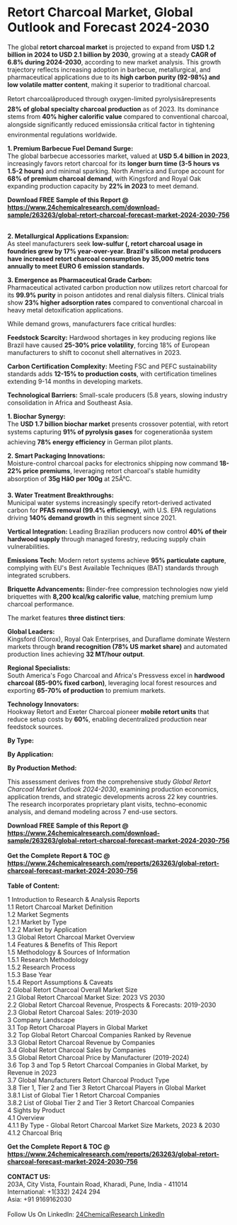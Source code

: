 <h1>Retort Charcoal Market, Global Outlook and Forecast 2024-2030</h1><p>The global <strong>retort charcoal market</strong> is projected to expand from <strong>USD 1.2 billion in 2024 to USD 2.1 billion by 2030</strong>, growing at a steady <strong>CAGR of 6.8% during 2024-2030</strong>, according to new market analysis. This growth trajectory reflects increasing adoption in barbecue, metallurgical, and pharmaceutical applications due to its <strong>high carbon purity (92-98%) and low volatile matter content</strong>, making it superior to traditional charcoal.</p><p>Retort charcoalâproduced through oxygen-limited pyrolysisârepresents <strong>28% of global specialty charcoal production</strong> as of 2023. Its dominance stems from <strong>40% higher calorific value</strong> compared to conventional charcoal, alongside significantly reduced emissionsâa critical factor in tightening environmental regulations worldwide.</p><p><strong>1. Premium Barbecue Fuel Demand Surge:</strong><br>
The global barbecue accessories market, valued at <strong>USD 5.4 billion in 2023</strong>, increasingly favors retort charcoal for its <strong>longer burn time (3-5 hours vs 1.5-2 hours)</strong> and minimal sparking. North America and Europe account for <strong>68% of premium charcoal demand</strong>, with Kingsford and Royal Oak expanding production capacity by <strong>22% in 2023</strong> to meet demand.</p><div><b>Download FREE Sample of this Report @ 
            <a href="https://www.24chemicalresearch.com/download-sample/263263/global-retort-charcoal-forecast-market-2024-2030-756">
            https://www.24chemicalresearch.com/download-sample/263263/global-retort-charcoal-forecast-market-2024-2030-756</a></b></div><br><p><strong>2. Metallurgical Applications Expansion:</strong><br>
As steel manufacturers seek <strong>low-sulfur (, retort charcoal usage in foundries grew by <strong>17% year-over-year</strong>. Brazil's silicon metal producers have increased retort charcoal consumption by <strong>35,000 metric tons annually</strong> to meet EURO 6 emission standards.</strong></p><p><strong>3. Emergence as Pharmaceutical Grade Carbon:</strong><br>
Pharmaceutical activated carbon production now utilizes retort charcoal for its <strong>99.9% purity</strong> in poison antidotes and renal dialysis filters. Clinical trials show <strong>23% higher adsorption rates</strong> compared to conventional charcoal in heavy metal detoxification applications.</p><p>While demand grows, manufacturers face critical hurdles:</p><p><strong>Feedstock Scarcity:</strong> Hardwood shortages in key producing regions like Brazil have caused <strong>25-30% price volatility</strong>, forcing 18% of European manufacturers to shift to coconut shell alternatives in 2023.</p><p><strong>Carbon Certification Complexity:</strong> Meeting FSC and PEFC sustainability standards adds <strong>12-15% to production costs</strong>, with certification timelines extending 9-14 months in developing markets.</p><p><strong>Technological Barriers:</strong> Small-scale producers (5.8 years, slowing industry consolidation in Africa and Southeast Asia.</p><p><strong>1. Biochar Synergy:</strong><br>
The <strong>USD 1.7 billion biochar market</strong> presents crossover potential, with retort systems capturing <strong>91% of pyrolysis gases</strong> for cogenerationâa system achieving <strong>78% energy efficiency</strong> in German pilot plants.</p><p><strong>2. Smart Packaging Innovations:</strong><br>
Moisture-control charcoal packs for electronics shipping now command <strong>18-22% price premiums</strong>, leveraging retort charcoal's stable humidity absorption of <strong>35g HâO per 100g</strong> at 25Â°C.</p><p><strong>3. Water Treatment Breakthroughs:</strong><br>
Municipal water systems increasingly specify retort-derived activated carbon for <strong>PFAS removal (99.4% efficiency)</strong>, with U.S. EPA regulations driving <strong>140% demand growth</strong> in this segment since 2021.</p><p><strong>Vertical Integration:</strong> Leading Brazilian producers now control <strong>40% of their hardwood supply</strong> through managed forestry, reducing supply chain vulnerabilities.</p><p><strong>Emissions Tech:</strong> Modern retort systems achieve <strong>95% particulate capture</strong>, complying with EU's Best Available Techniques (BAT) standards through integrated scrubbers.</p><p><strong>Briquette Advancements:</strong> Binder-free compression technologies now yield briquettes with <strong>8,200 kcal/kg calorific value</strong>, matching premium lump charcoal performance.</p><p>The market features <strong>three distinct tiers</strong>:</p><p><strong>Global Leaders:</strong><br>
Kingsford (Clorox), Royal Oak Enterprises, and Duraflame dominate Western markets through <strong>brand recognition (78% US market share)</strong> and automated production lines achieving <strong>32 MT/hour output</strong>.</p><p><strong>Regional Specialists:</strong><br>
South America's Fogo Charcoal and Africa's Pressvess excel in <strong>hardwood charcoal (85-90% fixed carbon)</strong>, leveraging local forest resources and exporting <strong>65-70% of production</strong> to premium markets.</p><p><strong>Technology Innovators:</strong><br>
Hookway Retort and Exeter Charcoal pioneer <strong>mobile retort units</strong> that reduce setup costs by <strong>60%</strong>, enabling decentralized production near feedstock sources.</p><p><strong>By Type:</strong></p><p><strong>By Application:</strong></p><p><strong>By Production Method:</strong></p><p>This assessment derives from the comprehensive study <em>Global Retort Charcoal Market Outlook 2024-2030</em>, examining production economics, application trends, and strategic developments across 22 key countries. The research incorporates proprietary plant visits, techno-economic analysis, and demand modeling across 7 end-use sectors.</p><div><b>Download FREE Sample of this Report @ 
            <a href="https://www.24chemicalresearch.com/download-sample/263263/global-retort-charcoal-forecast-market-2024-2030-756">
            https://www.24chemicalresearch.com/download-sample/263263/global-retort-charcoal-forecast-market-2024-2030-756</a></b></div><br><div><b>Get the Complete Report & TOC @ 
            <a href="https://www.24chemicalresearch.com/reports/263263/global-retort-charcoal-forecast-market-2024-2030-756">
            https://www.24chemicalresearch.com/reports/263263/global-retort-charcoal-forecast-market-2024-2030-756</a></b></div><br>
            <b>Table of Content:</b><p>1 Introduction to Research & Analysis Reports<br />
    1.1 Retort Charcoal Market Definition<br />
    1.2 Market Segments<br />
        1.2.1 Market by Type<br />
        1.2.2 Market by Application<br />
    1.3 Global Retort Charcoal Market Overview<br />
    1.4 Features & Benefits of This Report<br />
    1.5 Methodology & Sources of Information<br />
        1.5.1 Research Methodology<br />
        1.5.2 Research Process<br />
        1.5.3 Base Year<br />
        1.5.4 Report Assumptions & Caveats<br />
2 Global Retort Charcoal Overall Market Size<br />
    2.1 Global Retort Charcoal Market Size: 2023 VS 2030<br />
    2.2 Global Retort Charcoal Revenue, Prospects & Forecasts: 2019-2030<br />
    2.3 Global Retort Charcoal Sales: 2019-2030<br />
3 Company Landscape<br />
    3.1 Top Retort Charcoal Players in Global Market<br />
    3.2 Top Global Retort Charcoal Companies Ranked by Revenue<br />
    3.3 Global Retort Charcoal Revenue by Companies<br />
    3.4 Global Retort Charcoal Sales by Companies<br />
    3.5 Global Retort Charcoal Price by Manufacturer (2019-2024)<br />
    3.6 Top 3 and Top 5 Retort Charcoal Companies in Global Market, by Revenue in 2023<br />
    3.7 Global Manufacturers Retort Charcoal Product Type<br />
    3.8 Tier 1, Tier 2 and Tier 3 Retort Charcoal Players in Global Market<br />
        3.8.1 List of Global Tier 1 Retort Charcoal Companies<br />
        3.8.2 List of Global Tier 2 and Tier 3 Retort Charcoal Companies<br />
4 Sights by Product<br />
    4.1 Overview<br />
        4.1.1 By Type - Global Retort Charcoal Market Size Markets, 2023 & 2030<br />
        4.1.2 Charcoal Briq</p><div><b>Get the Complete Report & TOC @ 
            <a href="https://www.24chemicalresearch.com/reports/263263/global-retort-charcoal-forecast-market-2024-2030-756">
            https://www.24chemicalresearch.com/reports/263263/global-retort-charcoal-forecast-market-2024-2030-756</a></b></div><br><b>CONTACT US:</b><br>
            203A, City Vista, Fountain Road, Kharadi, Pune, India - 411014<br>
            International: +1(332) 2424 294<br>
            Asia: +91 9169162030 <br><br>
            Follow Us On LinkedIn: <a href="https://www.linkedin.com/company/24chemicalresearch/">24ChemicalResearch LinkedIn</a>